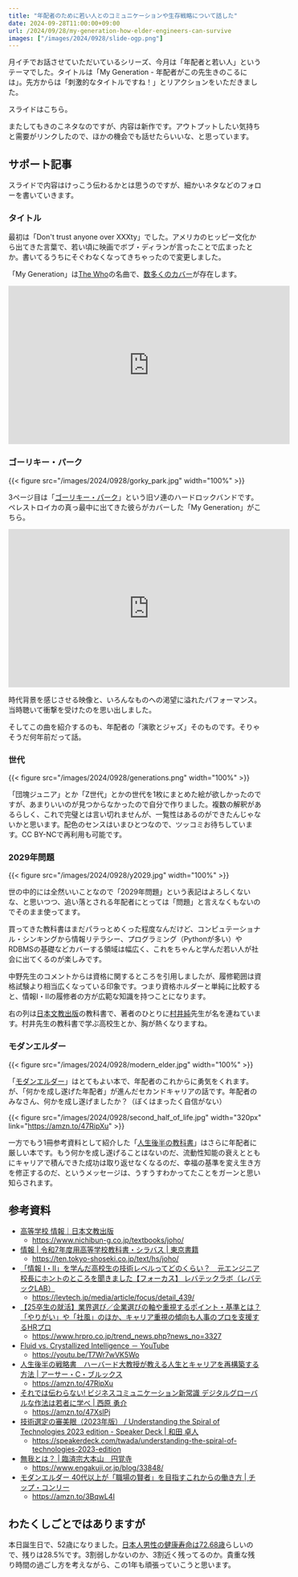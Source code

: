 ```yaml
---
title: "年配者のために若い人とのコミュニケーションや生存戦略について話した"
date: 2024-09-28T11:00:00+09:00
url: /2024/09/28/my-generation-how-elder-engineers-can-survive
images: ["/images/2024/0928/slide-ogp.png"]
---
```


月イチでお話させていただいているシリーズ、今月は「年配者と若い人」というテーマでした。タイトルは「My Generation - 年配者がこの先生きのこるには」。先方からは「刺激的なタイトルですね！」とリアクションをいただきました。

スライドはこちら。

<script defer class="speakerdeck-embed" data-id="6c9ed7ce4d484a4583d5ba1ae33475d7" data-ratio="1.7777777777777777" src="//speakerdeck.com/assets/embed.js"></script>

またしてもきのこネタなのですが、内容は新作です。アウトプットしたい気持ちと需要がリンクしたので、ほかの機会でも話せたらいいな、と思っています。

<!--more-->

## サポート記事

スライドで内容はけっこう伝わるかとは思うのですが、細かいネタなどのフォローを書いていきます。

### タイトル

最初は「Don't trust anyone over XXXty」でした。アメリカのヒッピー文化から出てきた言葉で、若い頃に映画でボブ・ディランが言ったことで広まったとか。書いてるうちにそぐわなくなってきちゃったので変更しました。

「My Generation」は[The Who](https://ja.wikipedia.org/wiki/%E3%82%B6%E3%83%BB%E3%83%95%E3%83%BC)の名曲で、[数多くのカバー](https://motouta.com/coversong/title-m/my-generation/)が存在します。

<iframe width="560" height="315" src="https://www.youtube.com/embed/qN5zw04WxCc?si=9-VCdyNhUXX4KRat" title="YouTube video player" frameborder="0" allow="accelerometer; autoplay; clipboard-write; encrypted-media; gyroscope; picture-in-picture; web-share" referrerpolicy="strict-origin-when-cross-origin" allowfullscreen></iframe>

### ゴーリキー・パーク

{{< figure src="/images/2024/0928/gorky_park.jpg" width="100%" >}}

3ページ目は「[ゴーリキー・パーク](https://en.wikipedia.org/wiki/Gorky_Park_(band))」という旧ソ連のハードロックバンドです。ペレストロイカの真っ最中に出てきた彼らがカバーした「My Generation」がこちら。

<iframe width="560" height="315" src="https://www.youtube.com/embed/O8WMywxpXkc?si=ejTzaPKuSHqGzR8M" title="YouTube video player" frameborder="0" allow="accelerometer; autoplay; clipboard-write; encrypted-media; gyroscope; picture-in-picture; web-share" referrerpolicy="strict-origin-when-cross-origin" allowfullscreen></iframe>

時代背景を感じさせる映像と、いろんなものへの渇望に溢れたパフォーマンス。当時聴いて衝撃を受けたのを思い出しました。

そしてこの曲を紹介するのも、年配者の「演歌とジャズ」そのものです。そりゃそうだ何年前だって話。

### 世代

{{< figure src="/images/2024/0928/generations.png" width="100%" >}}

「団塊ジュニア」とか「Z世代」とかの世代を1枚にまとめた絵が欲しかったのですが、あまりいいのが見つからなかったので自分で作りました。複数の解釈があるらしく、これで完璧とは言い切れませんが、一覧性はあるのができたんじゃないかと思います。配色のセンスはいまひとつなので、ツッコミお待ちしています。CC BY-NCで再利用も可能です。

### 2029年問題

{{< figure src="/images/2024/0928/y2029.jpg" width="100%" >}}

世の中的には全然いいことなので「2029年問題」という表記はよろしくないな、と思いつつ、追い落とされる年配者にとっては「問題」と言えなくもないのでそのまま使ってます。

買ってきた教科書はまだパラっとめくった程度なんだけど、コンピュテーショナル・シンキングから情報リテラシー、プログラミング（Pythonが多い）やRDBMSの基礎などカバーする領域は幅広く、これをちゃんと学んだ若い人が社会に出てくるのが楽しみです。

中野先生のコメントからは資格に関するところを引用しましたが、履修範囲は資格試験より相当広くなっている印象です。つまり資格ホルダーと単純に比較すると、情報I・IIの履修者の方が広範な知識を持つことになります。

右の列は[日本文教出版](https://www.nichibun-g.co.jp/)の教科書で、著者のひとりに[村井純](https://k-ris.keio.ac.jp/html/100012650_ja.html)先生が名を連ねています。村井先生の教科書で学ぶ高校生とか、胸が熱くなりますね。

### モダンエルダー

{{< figure src="/images/2024/0928/modern_elder.jpg" width="100%" >}}

「[モダンエルダー](https://amzn.to/3BqwL4I)」はとてもよい本で、年配者のこれからに勇気をくれます。が、「何かを成し遂げた年配者」が進んだセカンドキャリアの話です。年配者のみなさん、何かを成し遂げましたか？（ぼくはまったく自信がない）

{{< figure src="/images/2024/0928/second_half_of_life.jpg" width="320px" link="https://amzn.to/47RipXu" >}}

一方でもう1冊参考資料として紹介した「[人生後半の教科書](https://amzn.to/3XXdXDc)」はさらに年配者に厳しい本です。もう何かを成し遂げることはないのだ、流動性知能の衰えとともにキャリアで積んできた成功は取り返せなくなるのだ、幸福の基準を変え生き方を修正するのだ、というメッセージは、うすうすわかってたことをガーンと思い知らされます。

## 参考資料

- [高等学校 情報｜日本文教出版](https://www.nichibun-g.co.jp/textbooks/joho/)
  - https://www.nichibun-g.co.jp/textbooks/joho/
- [情報 | 令和7年度用高等学校教科書・シラバス | 東京書籍](https://ten.tokyo-shoseki.co.jp/text/hs/joho/)
  - https://ten.tokyo-shoseki.co.jp/text/hs/joho/
- [「情報 I・II」を学んだ高校生の技術レベルってどのくらい？　元エンジニア校長にホントのところを聞きました【フォーカス】 レバテックラボ（レバテックLAB）](https://levtech.jp/media/article/focus/detail_439/)
  - https://levtech.jp/media/article/focus/detail_439/
- [【25卒生の就活】業界選び／企業選びの軸や重視するポイント・基準とは？ 「やりがい」や「社風」のほか、キャリア重視の傾向も人事のプロを支援するHRプロ](https://www.hrpro.co.jp/trend_news.php?news_no=3327)
  - https://www.hrpro.co.jp/trend_news.php?news_no=3327
- [Fluid vs. Crystallized Intelligence － YouTube](https://youtu.be/T7Wr7wVK5Wo)
  - https://youtu.be/T7Wr7wVK5Wo
- [人生後半の戦略書　ハーバード大教授が教える人生とキャリアを再構築する方法 | アーサー・C・ブルックス](https://amzn.to/47RipXu)
  - https://amzn.to/47RipXu
- [それでは伝わらない! ビジネスコミュニケーション新常識 デジタルグローバルな作法は若者に学べ | 西原 勇介](https://amzn.to/47XslPj)
  - https://amzn.to/47XslPj
- [技術選定の審美眼（2023年版） / Understanding the Spiral of Technologies 2023 edition - Speaker Deck | 和田 卓人](https://speakerdeck.com/twada/understanding-the-spiral-of-technologies-2023-edition)
  - https://speakerdeck.com/twada/understanding-the-spiral-of-technologies-2023-edition
- [無我とは？ | 臨済宗大本山　円覚寺](https://www.engakuji.or.jp/blog/33848/)
  - https://www.engakuji.or.jp/blog/33848/
- [モダンエルダー 40代以上が「職場の賢者」を目指すこれからの働き方 | チップ・コンリー](https://amzn.to/3BqwL4I)
  - https://amzn.to/3BqwL4I

## わたくしごとではありますが

本日誕生日で、52歳になりました。[日本人男性の健康寿命は72.68歳](https://www.e-healthnet.mhlw.go.jp/information/hale/h-01-002.html)らしいので、残りは28.5%です。3割弱しかないのか、3割近く残ってるのか。貴重な残り時間の過ごし方を考えながら、この1年も頑張っていこうと思います。
